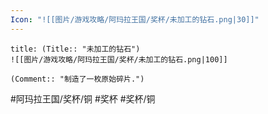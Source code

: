 ```yaml
---
Icon: "![[图片/游戏攻略/阿玛拉王国/奖杯/未加工的钻石.png|30]]"
---
```

```ad-common-bronze-trophy
title: (Title:: "未加工的钻石")
![[图片/游戏攻略/阿玛拉王国/奖杯/未加工的钻石.png|100]]

(Comment:: "制造了一枚原始碎片.")
```

#阿玛拉王国/奖杯/铜 #奖杯 #奖杯/铜
